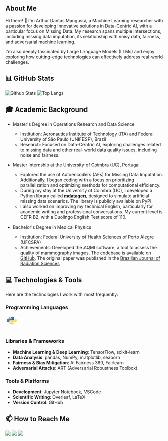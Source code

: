 ## About Me

Hi there! 👋
I'm Arthur Dantas Mangussi, a Machine Learning researcher with a passion for developing innovative solutions in Data-Centric AI, with a particular focus on Missing Data. My research spans multiple intersections, including missing data imputation, its relationship with noisy data, fairness, and adversarial machine learning.

I'm also deeply fascinated by Large Language Models (LLMs) and enjoy exploring how cutting-edge technologies can effectively address real-world challenges.

## 📊 GitHub Stats
![Github Stats](https://github-readme-stats.vercel.app/api?username=ArthurMangussi&show_icons=true&count_private=true&theme=tokyonight)
![Top Langs](https://github-readme-stats.vercel.app/api/top-langs/?username=ArthurMangussi&langs_count=6&layout=compact&theme=tokyonight)


## 🎓 Academic Background
- Master's Degree in Operations Research and Data Science
  - Institution: Aeronautics Institute of Technology (ITA) and Federal University of São Paulo (UNIFESP), Brazil
  - Research: Focused on Data-Centric AI, exploring challenges related to missing data and other real-world data quality issues, including noise and fairness. 

- Master Internship at the University of Coimbra (UC), Portugal
  - Explored the use of Autoencoders (AEs) for Missing Data Imputation. Additionally, I began coding with a focus on prioritizing parallelization and optimizing methods for computational efficiency.
  - During my stay at the University of Coimbra (UC), I developed a Python library called [**mdatagen**](https://arthurmangussi.github.io/pymdatagen/), designed to simulate artificial missing data scenarios. The library is publicly available on PyPI.
  - I also worked on improving my technical English, particularly for academic writing and professional conversations. My current level is CEFR B2, with a Duolingo English Test score of 110.

- Bachelor's Degree in Medical Physics
  - Institution: Federal University of Health Sciences of Porto Alegre (UFCSPA)
  - Achievements: Developed the AQMI software, a tool to assess the quality of mammography images.
The codebase is available on [GitHub](https://github.com/ArthurMangussi/AQMI). The original paper was published in the [Brazilian Journal of Radiation Sciences](https://www.bjrs.org.br/revista/index.php/REVISTA/article/view/2254)


## 💻 Technologies & Tools
Here are the technologies I work with most frequently:
### Programming Languages
<div style="display: inline_block">
  <img align="center" alt="Arthur-Python" height="30" width="40" src="https://raw.githubusercontent.com/devicons/devicon/master/icons/python/python-original.svg">   
  
</div><br>

### Libraries & Frameworks
- **Machine Learning & Deep Learning**: TensorFlow, scikit-learn
- **Data Analysis**: pandas, NumPy, matplotlib, seaborn
- **Fairness & Bias Mitigation**: AI Fairness 360, Fairlearn
- **Adversarial Attacks**: ART (Adversarial Robustness Toolbox)

### Tools & Platforms
- **Development**: Jupyter Notebook, VSCode
- **Scientific Writing**: Overleaf, LaTeX
- **Version Control**: GitHub

  
## 📫 How to Reach Me
<div> 
  <a href="https://instagram.com/arthurmangussi" target="_blank"><img src="https://img.shields.io/badge/-Instagram-%23E4405F?style=for-the-badge&logo=instagram&logoColor=white" target="_blank"></a>
  <a href = "mailto:mangussiarthur@gmail.com"><img src="https://img.shields.io/badge/-Gmail-%23333?style=for-the-badge&logo=gmail&logoColor=white" target="_blank"></a>
  <a href="https://www.linkedin.com/in/arthur-dantas-mangussi/" target="_blank"><img src="https://img.shields.io/badge/-LinkedIn-%230077B5?style=for-the-badge&logo=linkedin&logoColor=white" target="_blank"></a> 
  
</div>

